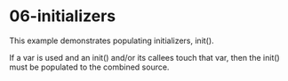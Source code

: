 # 06-initializers

This example demonstrates populating initializers, init().

If a var is used and an init() and/or its callees touch that var, then the
init() must be populated to the combined source.
